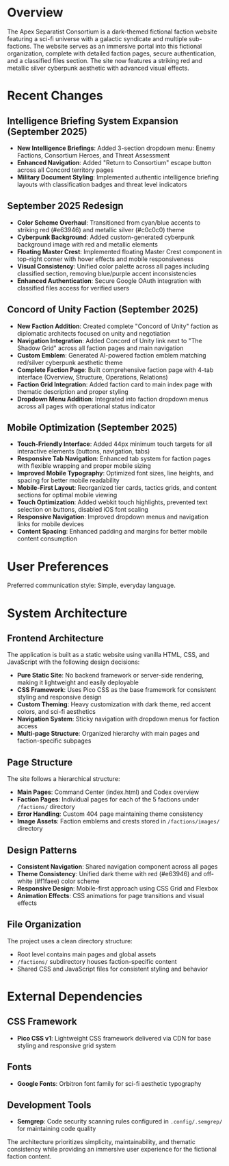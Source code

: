 # Overview

The Apex Separatist Consortium is a dark-themed fictional faction website featuring a sci-fi universe with a galactic syndicate and multiple sub-factions. The website serves as an immersive portal into this fictional organization, complete with detailed faction pages, secure authentication, and a classified files section. The site now features a striking red and metallic silver cyberpunk aesthetic with advanced visual effects.

# Recent Changes

## Intelligence Briefing System Expansion (September 2025)
- **New Intelligence Briefings**: Added 3-section dropdown menu: Enemy Factions, Consortium Heroes, and Threat Assessment
- **Enhanced Navigation**: Added "Return to Consortium" escape button across all Concord territory pages
- **Military Document Styling**: Implemented authentic intelligence briefing layouts with classification badges and threat level indicators

## September 2025 Redesign
- **Color Scheme Overhaul**: Transitioned from cyan/blue accents to striking red (#e63946) and metallic silver (#c0c0c0) theme
- **Cyberpunk Background**: Added custom-generated cyberpunk background image with red and metallic elements
- **Floating Master Crest**: Implemented floating Master Crest component in top-right corner with hover effects and mobile responsiveness
- **Visual Consistency**: Unified color palette across all pages including classified section, removing blue/purple accent inconsistencies
- **Enhanced Authentication**: Secure Google OAuth integration with classified files access for verified users

## Concord of Unity Faction (September 2025)
- **New Faction Addition**: Created complete "Concord of Unity" faction as diplomatic architects focused on unity and negotiation
- **Navigation Integration**: Added Concord of Unity link next to "The Shadow Grid" across all faction pages and main navigation
- **Custom Emblem**: Generated AI-powered faction emblem matching red/silver cyberpunk aesthetic theme
- **Complete Faction Page**: Built comprehensive faction page with 4-tab interface (Overview, Structure, Operations, Relations)
- **Faction Grid Integration**: Added faction card to main index page with thematic description and proper styling
- **Dropdown Menu Addition**: Integrated into faction dropdown menus across all pages with operational status indicator

## Mobile Optimization (September 2025)
- **Touch-Friendly Interface**: Added 44px minimum touch targets for all interactive elements (buttons, navigation, tabs)
- **Responsive Tab Navigation**: Enhanced tab system for faction pages with flexible wrapping and proper mobile sizing
- **Improved Mobile Typography**: Optimized font sizes, line heights, and spacing for better mobile readability
- **Mobile-First Layout**: Reorganized tier cards, tactics grids, and content sections for optimal mobile viewing
- **Touch Optimization**: Added webkit touch highlights, prevented text selection on buttons, disabled iOS font scaling
- **Responsive Navigation**: Improved dropdown menus and navigation links for mobile devices
- **Content Spacing**: Enhanced padding and margins for better mobile content consumption

# User Preferences

Preferred communication style: Simple, everyday language.

# System Architecture

## Frontend Architecture

The application is built as a static website using vanilla HTML, CSS, and JavaScript with the following design decisions:

- **Pure Static Site**: No backend framework or server-side rendering, making it lightweight and easily deployable
- **CSS Framework**: Uses Pico CSS as the base framework for consistent styling and responsive design
- **Custom Theming**: Heavy customization with dark theme, red accent colors, and sci-fi aesthetics
- **Navigation System**: Sticky navigation with dropdown menus for faction access
- **Multi-page Structure**: Organized hierarchy with main pages and faction-specific subpages

## Page Structure

The site follows a hierarchical structure:

- **Main Pages**: Command Center (index.html) and Codex overview
- **Faction Pages**: Individual pages for each of the 5 factions under `/factions/` directory
- **Error Handling**: Custom 404 page maintaining theme consistency
- **Image Assets**: Faction emblems and crests stored in `/factions/images/` directory

## Design Patterns

- **Consistent Navigation**: Shared navigation component across all pages
- **Theme Consistency**: Unified dark theme with red (#e63946) and off-white (#f1faee) color scheme
- **Responsive Design**: Mobile-first approach using CSS Grid and Flexbox
- **Animation Effects**: CSS animations for page transitions and visual effects

## File Organization

The project uses a clean directory structure:
- Root level contains main pages and global assets
- `/factions/` subdirectory houses faction-specific content
- Shared CSS and JavaScript files for consistent styling and behavior

# External Dependencies

## CSS Framework
- **Pico CSS v1**: Lightweight CSS framework delivered via CDN for base styling and responsive grid system

## Fonts
- **Google Fonts**: Orbitron font family for sci-fi aesthetic typography

## Development Tools
- **Semgrep**: Code security scanning rules configured in `.config/.semgrep/` for maintaining code quality

The architecture prioritizes simplicity, maintainability, and thematic consistency while providing an immersive user experience for the fictional faction content.